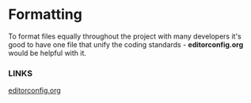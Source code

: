 # Formatting

To format files equally throughout the project with many developers it's good to have one file that unify the coding standards - **editorconfig.org** would be helpful with it.

### LINKS

[editorconfig.org](https://editorconfig.org/)
